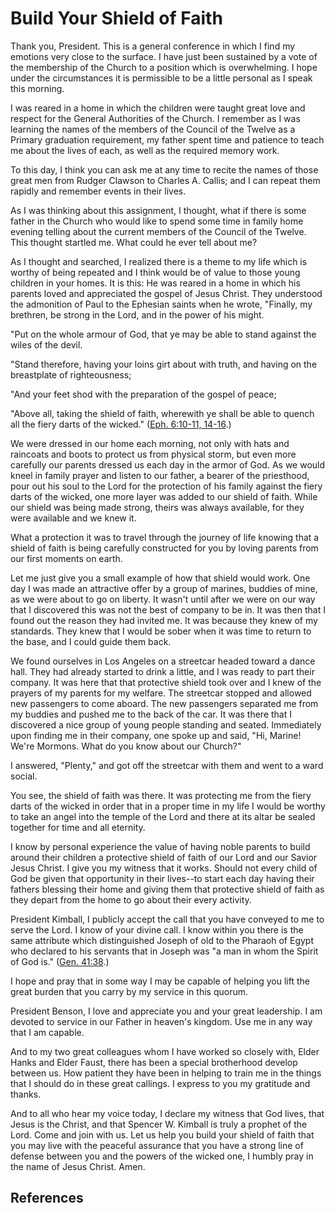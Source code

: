 # Build Your Shield of Faith

Thank you, President. This is a general conference in which I find my emotions
very close to the surface. I have just been sustained by a vote of the
membership of the Church to a position which is overwhelming. I hope under the
circumstances it is permissible to be a little personal as I speak this
morning.

I was reared in a home in which the children were taught great love and
respect for the General Authorities of the Church. I remember as I was
learning the names of the members of the Council of the Twelve as a Primary
graduation requirement, my father spent time and patience to teach me about
the lives of each, as well as the required memory work.

To this day, I think you can ask me at any time to recite the names of those
great men from Rudger Clawson to Charles A. Callis; and I can repeat them
rapidly and remember events in their lives.

As I was thinking about this assignment, I thought, what if there is some
father in the Church who would like to spend some time in family home evening
telling about the current members of the Council of the Twelve. This thought
startled me. What could he ever tell about me?

As I thought and searched, I realized there is a theme to my life which is
worthy of being repeated and I think would be of value to those young children
in your homes. It is this: He was reared in a home in which his parents loved
and appreciated the gospel of Jesus Christ. They understood the admonition of
Paul to the Ephesian saints when he wrote, "Finally, my brethren, be strong in
the Lord, and in the power of his might.

"Put on the whole armour of God, that ye may be able to stand against the
wiles of the devil.

"Stand therefore, having your loins girt about with truth, and having on the
breastplate of righteousness;

"And your feet shod with the preparation of the gospel of peace;

"Above all, taking the shield of faith, wherewith ye shall be able to quench
all the fiery darts of the wicked." ([Eph. 6:10-11,
14-16](/scriptures/nt/eph/6.10-11,14-16?lang=eng#9).)

We were dressed in our home each morning, not only with hats and raincoats and
boots to protect us from physical storm, but even more carefully our parents
dressed us each day in the armor of God. As we would kneel in family prayer
and listen to our father, a bearer of the priesthood, pour out his soul to the
Lord for the protection of his family against the fiery darts of the wicked,
one more layer was added to our shield of faith. While our shield was being
made strong, theirs was always available, for they were available and we knew
it.

What a protection it was to travel through the journey of life knowing that a
shield of faith is being carefully constructed for you by loving parents from
our first moments on earth.

Let me just give you a small example of how that shield would work. One day I
was made an attractive offer by a group of marines, buddies of mine, as we
were about to go on liberty. It wasn't until after we were on our way that I
discovered this was not the best of company to be in. It was then that I found
out the reason they had invited me. It was because they knew of my standards.
They knew that I would be sober when it was time to return to the base, and I
could guide them back.

We found ourselves in Los Angeles on a streetcar headed toward a dance hall.
They had already started to drink a little, and I was ready to part their
company. It was here that that protective shield took over and I knew of the
prayers of my parents for my welfare. The streetcar stopped and allowed new
passengers to come aboard. The new passengers separated me from my buddies and
pushed me to the back of the car. It was there that I discovered a nice group
of young people standing and seated. Immediately upon finding me in their
company, one spoke up and said, "Hi, Marine! We're Mormons. What do you know
about our Church?"

I answered, "Plenty," and got off the streetcar with them and went to a ward
social.

You see, the shield of faith was there. It was protecting me from the fiery
darts of the wicked in order that in a proper time in my life I would be
worthy to take an angel into the temple of the Lord and there at its altar be
sealed together for time and all eternity.

I know by personal experience the value of having noble parents to build
around their children a protective shield of faith of our Lord and our Savior
Jesus Christ. I give you my witness that it works. Should not every child of
God be given that opportunity in their lives--to start each day having their
fathers blessing their home and giving them that protective shield of faith as
they depart from the home to go about their every activity.

President Kimball, I publicly accept the call that you have conveyed to me to
serve the Lord. I know of your divine call. I know within you there is the
same attribute which distinguished Joseph of old to the Pharaoh of Egypt who
declared to his servants that in Joseph was "a man in whom the Spirit of God
is." ([Gen. 41:38](/scriptures/ot/gen/41.38?lang=eng#37).)

I hope and pray that in some way I may be capable of helping you lift the
great burden that you carry by my service in this quorum.

President Benson, I love and appreciate you and your great leadership. I am
devoted to service in our Father in heaven's kingdom. Use me in any way that I
am capable.

And to my two great colleagues whom I have worked so closely with, Elder Hanks
and Elder Faust, there has been a special brotherhood develop between us. How
patient they have been in helping to train me in the things that I should do
in these great callings. I express to you my gratitude and thanks.

And to all who hear my voice today, I declare my witness that God lives, that
Jesus is the Christ, and that Spencer W. Kimball is truly a prophet of the
Lord. Come and join with us. Let us help you build your shield of faith that
you may live with the peaceful assurance that you have a strong line of
defense between you and the powers of the wicked one, I humbly pray in the
name of Jesus Christ. Amen.

## References

